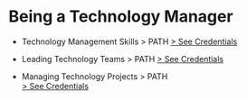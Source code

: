 # Being a Technology Manager

- Technology Management Skills > PATH
  <a href="./skills/" target="_blank"> > See Credentials</a>

- Leading Technology Teams > PATH
  <a href="#" target="_blank"> > See Credentials</a>

- Managing Technology Projects > PATH  
   <a href="./manage/" target="_blank"> > See Credentials</a>
